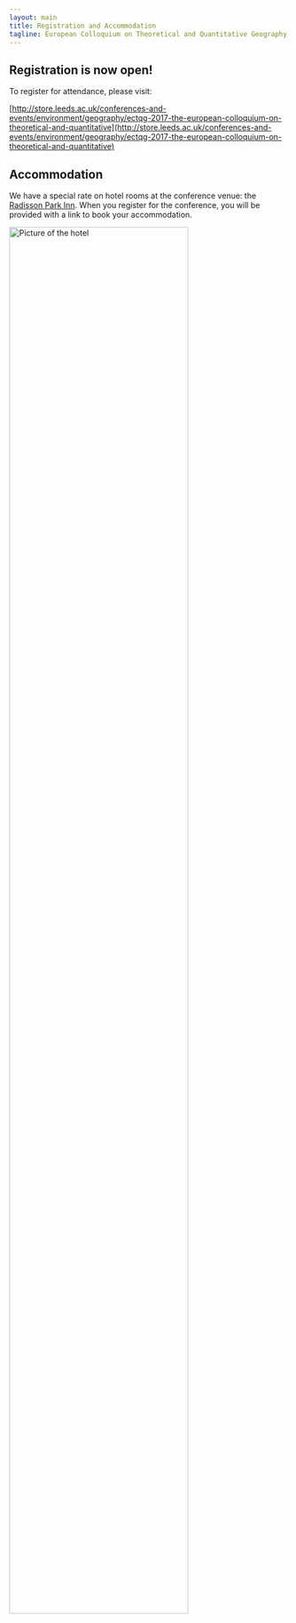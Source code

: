 ```yaml
---
layout: main
title: Registration and Accommodation
tagline: European Colloquium on Theoretical and Quantitative Geography
---
```


## Registration is now open!

To register for attendance, please visit:

[http://store.leeds.ac.uk/conferences-and-events/environment/geography/ectqg-2017-the-european-colloquium-on-theoretical-and-quantitative](http://store.leeds.ac.uk/conferences-and-events/environment/geography/ectqg-2017-the-european-colloquium-on-theoretical-and-quantitative)

## Accommodation

We have a special rate on hotel rooms at the conference venue: the [Radisson Park Inn](https://www.parkinn.co.uk/hotel-york). When you register for the conference, you will be provided with a link to book your accommodation.

<a href="https://www.parkinn.co.uk/hotel-york">
<img style="width:80%;" src="https://www.parkinn.co.uk/cs/Satellite?blobcol=urldata&blobkey=id&blobtable=MungoBlobs&blobwhere=1369353562914&ssbinary=true" alt="Picture of the hotel" /></a>